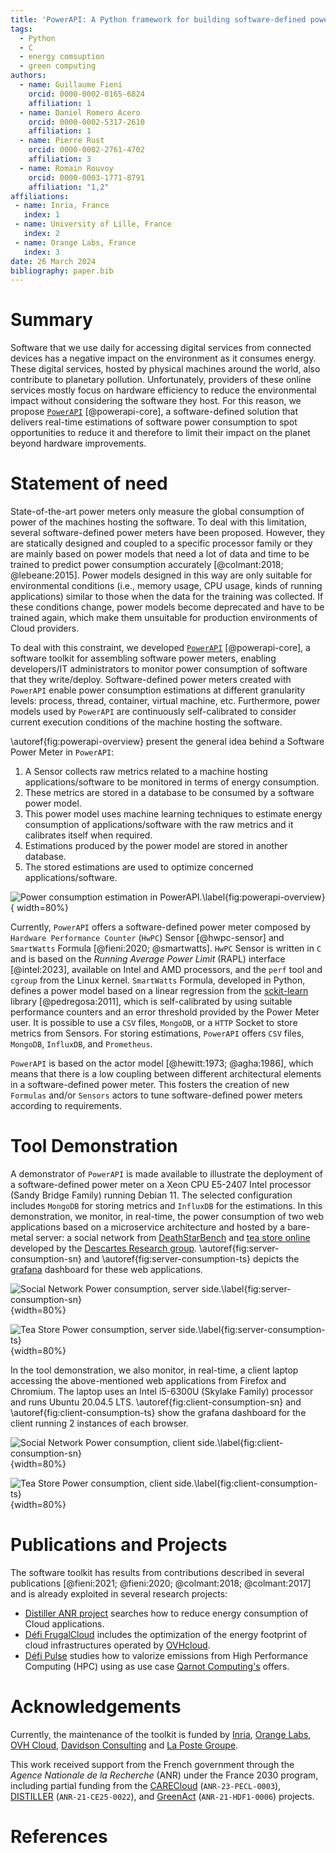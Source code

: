 ```yaml
---
title: 'PowerAPI: A Python framework for building software-defined power meters'
tags:
  - Python
  - C
  - energy comsuption
  - green computing
authors:
  - name: Guillaume Fieni
    orcid: 0000-0002-0165-6824
    affiliation: 1
  - name: Daniel Romero Acero
    orcid: 0000-0002-5317-2610
    affiliation: 1
  - name: Pierre Rust
    orcid: 0000-0002-2761-4702
    affiliation: 3
  - name: Romain Rouvoy
    orcid: 0000-0003-1771-8791
    affiliation: "1,2"
affiliations:
 - name: Inria, France
   index: 1
 - name: University of Lille, France
   index: 2
 - name: Orange Labs, France
   index: 3
date: 26 March 2024
bibliography: paper.bib
---
```


# Summary

Software that we use daily for accessing digital services from connected devices has a negative impact on the environment as it consumes energy. These digital services, hosted by physical machines around the world, also contribute to planetary pollution. Unfortunately, providers of these online services mostly focus on hardware efficiency to reduce the environmental impact without considering the software they host. For this reason, we propose [`PowerAPI`](https://powerapi.org/) [@powerapi-core], a software-defined solution that delivers real-time estimations of software power consumption to spot opportunities to reduce it and therefore to limit their impact on the planet beyond hardware improvements.


# Statement of need

State-of-the-art power meters only measure the global consumption of power of the machines hosting the software. To deal with this limitation, several software-defined power meters have been proposed. However, they are statically designed and coupled to a specific processor family or they are mainly based on power models that need a lot of data and time to be trained to predict power consumption accurately [@colmant:2018; @lebeane:2015]. Power models designed in this way are only suitable for environmental conditions (i.e., memory usage, CPU usage, kinds of running applications) similar to those when the data for the training was collected. If these conditions change, power models become deprecated and have to be trained again, which make them unsuitable for production environments of Cloud providers.

To deal with this constraint, we developed [`PowerAPI`](https://powerapi.org/) [@powerapi-core], a software toolkit for assembling software power meters, enabling developers/IT administrators to monitor power consumption of software that they write/deploy. Software-defined power meters created with `PowerAPI` enable power consumption estimations at different granularity levels: process, thread, container, virtual machine, etc. Furthermore, power models used by `PowerAPI` are continuously self-calibrated to consider current execution conditions of the machine hosting the software.  

\autoref{fig:powerapi-overview} present the general idea behind a Software Power Meter in `PowerAPI`:

1. A Sensor collects raw metrics related to a machine hosting applications/software to be monitored in terms of energy consumption.
2. These metrics are stored in a database to be consumed by a software power model.
3. This power model uses machine learning techniques to estimate energy consumption of applications/software with the raw metrics and it calibrates itself when required.
4. Estimations produced by the power model are stored in another database.
5. The stored estimations are used to optimize concerned applications/software.      

![Power consumption estimation in PowerAPI.\label{fig:powerapi-overview}](powerapi-overview.png){ width=80%}

Currently, `PowerAPI` offers a software-defined power meter composed by `Hardware Performance Counter` (`HwPC`) Sensor [@hwpc-sensor] and `SmartWatts` Formula [@fieni:2020; @smartwatts]. `HwPC` Sensor is written in `C` and is based on the _Running Average Power Limit_ (RAPL) interface [@intel:2023], available on Intel and AMD processors,  and the `perf` tool and `cgroup` from the Linux kernel. `SmartWatts` Formula, developed in Python, defines a power model based on a linear regression from the [sckit-learn](https://scikit-learn.org/stable/) library [@pedregosa:2011], which is self-calibrated by using suitable performance counters and an error threshold provided by the Power Meter user. It is possible to use a `CSV` files, `MongoDB`, or a `HTTP` Socket to store metrics from Sensors. For storing estimations, `PowerAPI` offers `CSV` files, `MongoDB`, `InfluxDB`, and `Prometheus`.

`PowerAPI` is based on the actor model [@hewitt:1973; @agha:1986], which means that there is a low coupling between different architectural elements in a software-defined power meter. This fosters the creation of new `Formulas` and/or `Sensors` actors to tune software-defined power meters according to requirements.

# Tool Demonstration

A demonstrator of `PowerAPI` is made available to illustrate the deployment of a software-defined power meter on a Xeon CPU E5-2407 Intel processor (Sandy Bridge Family) running Debian 11. The selected configuration includes `MongoDB` for storing metrics and `InfluxDB` for the estimations.
In this demonstration, we monitor, in real-time, the power consumption of two web applications based on a microservice architecture and hosted by a bare-metal server: a social network from [DeathStarBench](https://github.com/delimitrou/DeathStarBench) and [tea store online](https://github.com/DescartesResearch/TeaStore) developed by the [Descartes Research group](https://se.informatik.uni-wuerzburg.de/). \autoref{fig:server-consumption-sn} and \autoref{fig:server-consumption-ts} depicts the [grafana](https://grafana.com/) dashboard for these web applications.

![Social Network Power consumption, server side.\label{fig:server-consumption-sn}](server-consumption-sn.png){width=80%}

![Tea Store Power consumption, server side.\label{fig:server-consumption-ts}](server-consumption-ts.png){width=80%}

In the tool demonstration, we also monitor, in real-time, a client laptop accessing the above-mentioned web applications from Firefox and Chromium. The laptop uses an Intel i5-6300U (Skylake Family) processor and runs Ubuntu 20.04.5 LTS. \autoref{fig:client-consumption-sn} and \autoref{fig:client-consumption-ts} show the grafana dashboard for the client running 2 instances of each browser.

![Social Network Power consumption, client side.\label{fig:client-consumption-sn}](client-consumption-sn.png){width=80%}

![Tea Store Power consumption, client side.\label{fig:client-consumption-ts}](client-consumption-ts.png){width=80%}



# Publications and Projects
The software toolkit has results from contributions described in several publications [@fieni:2021; @fieni:2020; @colmant:2018; @colmant:2017] and is already exploited in several research projects:

  - [Distiller ANR project](https://distiller.cloud) searches how to reduce energy consumption of Cloud applications.
  - [Défi FrugalCloud](https://www.inria.fr/fr/inria-ovhcloud) includes the optimization of the energy footprint of cloud infrastructures operated by [OVHcloud](https://www.ovhcloud.com/).
  - [Défi Pulse](https://www.inria.fr/fr/pulse-defi-qarnot-computing-ademe-calcul-intensif-hpc-environnement) studies how to valorize emissions from High Performance Computing (HPC) using as use case [Qarnot Computing's](https://qarnot.com/) offers.


# Acknowledgements

Currently, the maintenance of the toolkit is funded by [Inria](https://www.inria.fr/en), [Orange Labs](https://lelab.orange.fr/), [OVH Cloud](https://www.ovhcloud.com/en/), [Davidson Consulting](https://www.davidson.fr/) and [La Poste Groupe](https://www.lapostegroupe.com/en).

This work received support from the French government through the _Agence Nationale de la Recherche_ (ANR) under the France 2030 program, including partial funding from the [CARECloud](https://carecloud.irisa.fr) (`ANR-23-PECL-0003`), [DISTILLER](https://anr.fr/Projet-ANR-21-CE25-0022) (`ANR-21-CE25-0022`), and [GreenAct](https://anr.fr/Projet-ANR-21-HDF1-0006) (`ANR-21-HDF1-0006`) projects.

# References
